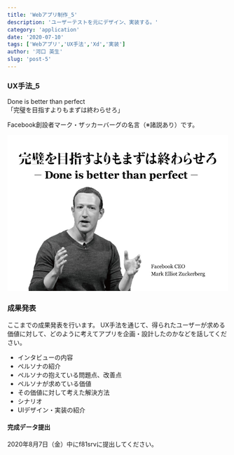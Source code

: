 ```yaml
---
title: 'Webアプリ制作_5'
description: 'ユーザーテストを元にデザイン、実装する。'
category: 'application'
date: '2020-07-10'
tags: ['Webアプリ','UX手法','Xd','実装']
author: '河口 英生'
slug: 'post-5'
---
```

<div class="post-section">
<h3 class="title is-5" >UX手法_5</h3>

Done is better than perfect  
「完璧を目指すよりもまずは終わらせろ」  

Facebook創設者マーク・ザッカーバーグの名言（※諸説あり）です。

![完璧を目指すよりもまずは終わらせろ(Done is better than perfect)](../../images/Doneisbetterthanperfect.jpg)
</div>

<div class="post-section">
<h3 class="title is-5" >成果発表</h3>

ここまでの成果発表を行います。
UX手法を通じて、得られたユーザーが求める価値に対して、どのように考えてアプリを企画・設計したのかなどを話してください。

- インタビューの内容
- ペルソナの紹介
- ペルソナの抱えている問題点、改善点
- ペルソナが求めている価値
- その価値に対して考えた解決方法
- シナリオ
- UIデザイン・実装の紹介 

<h4 class="title is-6" >完成データ提出</h4>

2020年8月7日（金）中にf81srvに提出してください。
</div>
